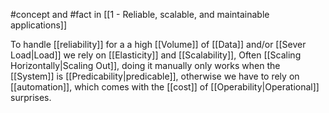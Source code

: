 #concept and #fact in [[1 - Reliable, scalable, and maintainable applications]]

To handle [[reliability]] for a a high [[Volume]] of [[Data]] and/or [[Sever Load|Load]] we rely on [[Elasticity]] and [[Scalability]], Often [[Scaling Horizontally|Scaling Out]], doing it manually only works when the [[System]] is [[Predicability|predicable]], otherwise we have to rely on [[automation]], which comes with the [[cost]] of [[Operability|Operational]] surprises.
